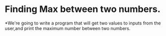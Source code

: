 # Finding Max between two numbers.

*We're going to write a program that will get two values to inputs from the user,and print the maximum number between two numbers.
